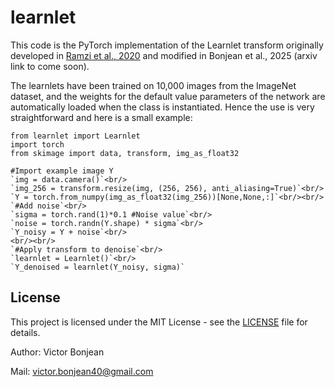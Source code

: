 # learnlet

This code is the PyTorch implementation of the Learnlet transform originally developed in [Ramzi et al., 2020](https://link-to-author-profile-or-paper) and modified in Bonjean et al., 2025 (arxiv link to come soon).

The learnlets have been trained on 10,000 images from the ImageNet dataset, and the weights for the default value parameters of the network are automatically loaded when the class is instantiated. Hence the use is very straightforward and here is a small example:

```
from learnlet import Learnlet
import torch
from skimage import data, transform, img_as_float32

#Import example image Y
`img = data.camera()`<br/>
`img_256 = transform.resize(img, (256, 256), anti_aliasing=True)`<br/>
`Y = torch.from_numpy(img_as_float32(img_256))[None,None,:]`<br/><br/>
`#Add noise`<br/>
`sigma = torch.rand(1)*0.1 #Noise value`<br/>
`noise = torch.randn(Y.shape) * sigma`<br/>
`Y_noisy = Y + noise`<br/>
<br/><br/>
`#Apply transform to denoise`<br/>
`learnlet = Learnlet()`<br/>
`Y_denoised = learnlet(Y_noisy, sigma)`
```

## License

This project is licensed under the MIT License - see the [LICENSE](./LICENSE) file for details.

Author: Victor Bonjean

Mail: victor.bonjean40@gmail.com
